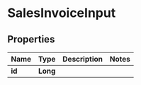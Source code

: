 
# SalesInvoiceInput

## Properties
Name | Type | Description | Notes
------------ | ------------- | ------------- | -------------
**id** | **Long** |  | 



